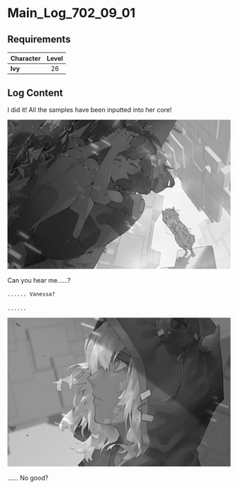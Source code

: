 # Main_Log_702_09_01
## Requirements
|Character|Level|
|---------|:---:|
|**Ivy**  | 26  |

## Log Content
I did it! All the samples have been inputted into her core!

![ivos3201.png](./attachments/ivos3201.png)

Can you hear me......? 

    ...... Vanessa?

    ......

![ivos3202.png](./attachments/ivos3202.png)

...... No good?